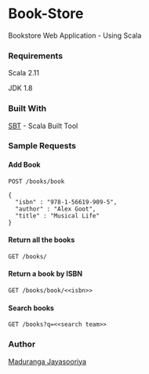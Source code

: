 # Book-Store

Bookstore Web Application - Using Scala

### Requirements
Scala 2.11 

JDK 1.8



### Built With

[SBT](https://www.scala-sbt.org/) - Scala Built Tool

### Sample Requests 

#### Add Book

```
POST /books/book
```

```
{
  "isbn" : "978-1-56619-909-5",
  "author" : "Alex Goot",
  "title" : "Musical Life"
}
```
#### Return all the books

```
GET /books/
```
#### Return a book by ISBN

```
GET /books/book/<<isbn>>
```
#### Search books

```
GET /books?q=<<search team>>
```

### Author

[Maduranga Jayasooriya](https://www.linkedin.com/in/madurangajayasooriya/)

